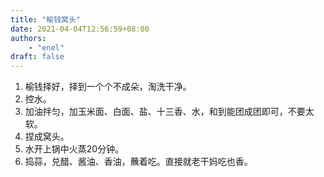 ```yaml
---
title: "榆钱窝头"
date: 2021-04-04T12:56:59+08:00
authors:
    - "enel"
draft: false
---
```


1. 榆钱择好，择到一个个不成朵，淘洗干净。
2. 控水。
3. 加油拌匀，加玉米面、白面、盐、十三香、水，和到能团成团即可，不要太软。
4. 捏成窝头。
5. 水开上锅中火蒸20分钟。
6. 捣蒜，兑醋、酱油、香油，蘸着吃。直接就老干妈吃也香。
